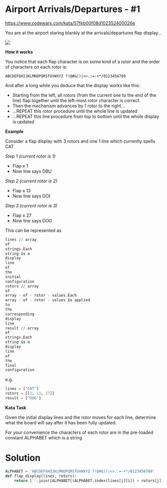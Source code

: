 # Airport Arrivals/Departures - #1

https://www.codewars.com/kata/57feb00f08d102352400026e

You are at the airport staring blankly at the arrivals/departures flap display...

![](http://www.airport-arrivals-departures.com/img/meta/1200_630_arrivals-departures.png)

**How it works**

You notice that each flap character is on some kind of a rotor and the order of characters on each rotor is:

```
ABCDEFGHIJKLMNOPQRSTUVWXYZ ?!@#&()|<>.:=-+*/0123456789
```

And after a long while you deduce that the display works like this:

* Starting from the left, all rotors (from the current one to the end of the line) flap together until the left-most
  rotor character is correct.
* Then the mechanism advances by 1 rotor to the right...
* ...REPEAT this rotor procedure until the whole line is updated
* ...REPEAT this line procedure from top to bottom until the whole display is updated

**Example**

Consider a flap display with 3 rotors and one 1 line which currently spells CAT

_Step 1  (current rotor is 1)_

* Flap x 1
* Now line says DBU

_Step 2  (current rotor is 2)_

* Flap x 13
* Now line says DO)

_Step 3  (current rotor is 3)_

* Flap x 27
* Now line says DOG

This can be represented as

```python
lines // array
of
strings.Each
string is a
display
line
of
the
initial
configuration
rotors // array
of
array - of - rotor - values.Each
array - of - rotor - values is applied
to
the
corresponding
display
line
result // array
of
strings.Each
string is a
display
line
of
the
final
configuration
```

e.g.

```python
lines = ["CAT"]
rotors = [[1, 13, 27]]
result = ["DOG"]
```

**Kata Task**

Given the initial display lines and the rotor moves for each line, determine what the board will say after it has been
fully updated.

For your convenience the characters of each rotor are in the pre-loaded constant ALPHABET which is a string.

# Solution

```python
ALPHABET = 'ABCDEFGHIJKLMNOPQRSTUVWXYZ ?!@#&()|<>.:=-+*/0123456789'
def flap_display(lines, rotors):
    return [''.join([ALPHABET[(ALPHABET.index(lines[j][i]) + rotors[j][i] + sum(rotors[j][:i])) % 54] for i in range(len(lines[0]))]) for j in range(len(lines))]
```